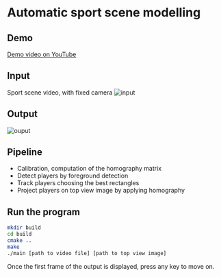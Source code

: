 # Automatic sport scene modelling

## Demo
[Demo video on YouTube](https://www.youtube.com/watch?v=OM7V0shw3fI)

## Input 
Sport scene video, with fixed camera
![input](demo/input.png)
## Output
![ouput](demo/output.png)

## Pipeline
* Calibration, computation of the homography matrix
* Detect players by foreground detection
* Track players choosing the best rectangles
* Project players on top view image by applying homography


## Run the program

```bash
mkdir build
cd build
cmake ..
make
./main [path to video file] [path to top view image]
```

Once the first frame of the output is displayed, press any key to move on.
